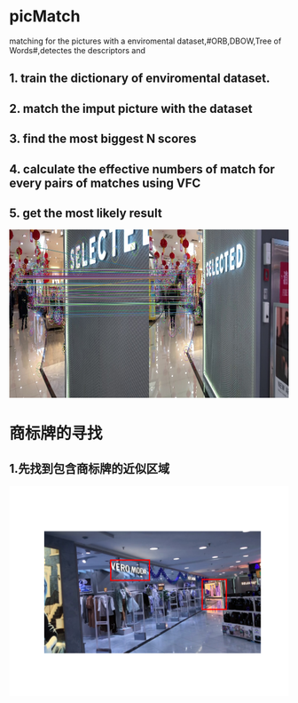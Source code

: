 # picMatch
matching for the pictures with a enviromental dataset,#ORB,DBOW,Tree of Words#,detectes the descriptors and
## 1. train the dictionary of enviromental dataset.
## 2. match the imput picture with the dataset
## 3. find the most biggest N scores 
## 4. calculate the effective numbers of match for every pairs of matches using VFC
## 5. get the most likely result
![近似匹配效果](https://github.com/AAAAaron/picMatch/blob/master/cc.jpg)
# 商标牌的寻找
## 1.先找到包含商标牌的近似区域
![例子１](https://github.com/AAAAaron/picMatch/blob/master/result.png)

